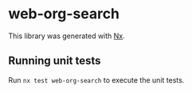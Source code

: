 # web-org-search

This library was generated with [Nx](https://nx.dev).

## Running unit tests

Run `nx test web-org-search` to execute the unit tests.
